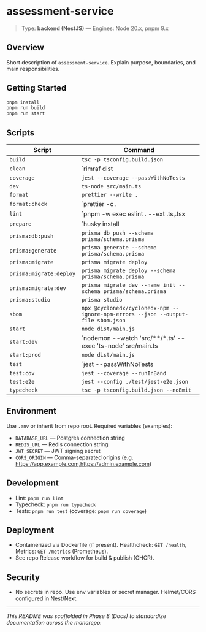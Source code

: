 # assessment-service

> Type: **backend (NestJS)** — Engines: Node 20.x, pnpm 9.x

## Overview
Short description of `assessment-service`. Explain purpose, boundaries, and main responsibilities.

## Getting Started
```bash
pnpm install
pnpm run build
pnpm run start
```

## Scripts
| Script | Command |
|---|---|
| `build` | `tsc -p tsconfig.build.json` |
| `clean` | `rimraf dist || true` |
| `coverage` | `jest --coverage --passWithNoTests` |
| `dev` | `ts-node src/main.ts` |
| `format` | `prettier --write .` |
| `format:check` | `prettier -c . || echo "no prettier"` |
| `lint` | `pnpm -w exec eslint . --ext .ts,.tsx || echo "no eslint"` |
| `prepare` | `husky install || true` |
| `prisma:db:push` | `prisma db push --schema prisma/schema.prisma` |
| `prisma:generate` | `prisma generate --schema prisma/schema.prisma` |
| `prisma:migrate` | `prisma migrate deploy` |
| `prisma:migrate:deploy` | `prisma migrate deploy --schema prisma/schema.prisma` |
| `prisma:migrate:dev` | `prisma migrate dev --name init --schema prisma/schema.prisma` |
| `prisma:studio` | `prisma studio` |
| `sbom` | `npx @cyclonedx/cyclonedx-npm --ignore-npm-errors --json --output-file sbom.json` |
| `start` | `node dist/main.js` |
| `start:dev` | `nodemon --watch 'src/**/*.ts' --exec 'ts-node' src/main.ts || nest start --watch` |
| `start:prod` | `node dist/main.js` |
| `test` | `jest --passWithNoTests || vitest run || echo "no tests"` |
| `test:cov` | `jest --coverage --runInBand` |
| `test:e2e` | `jest --config ./test/jest-e2e.json` |
| `typecheck` | `tsc -p tsconfig.build.json --noEmit` |

## Environment
Use `.env` or inherit from repo root. Required variables (examples):
- `DATABASE_URL` — Postgres connection string
- `REDIS_URL` — Redis connection string
- `JWT_SECRET` — JWT signing secret
- `CORS_ORIGIN` — Comma-separated origins (e.g. https://app.example.com,https://admin.example.com)

## Development
- Lint: `pnpm run lint`
- Typecheck: `pnpm run typecheck`
- Tests: `pnpm run test` (coverage: `pnpm run coverage`)

## Deployment
- Containerized via Dockerfile (if present). Healthcheck: `GET /health`, Metrics: `GET /metrics` (Prometheus).
- See repo Release workflow for build & publish (GHCR).

## Security
- No secrets in repo. Use env variables or secret manager. Helmet/CORS configured in Nest/Next.

---
_This README was scaffolded in Phase 8 (Docs) to standardize documentation across the monorepo._
